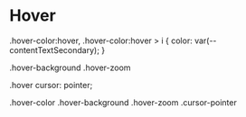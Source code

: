 # Hover

.hover-color:hover,
.hover-color:hover > i {
color: var(--contentTextSecondary);
}

.hover-background
.hover-zoom

.hover
cursor: pointer;

.hover-color
.hover-background
.hover-zoom
.cursor-pointer
